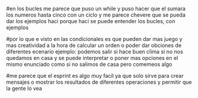 #en los bucles me parece que puso un while y puso hacer que el sumara los numeros hasta cinco con un ciclo y me parece chevere que se pueda dar los ejemplos haci 
porque haci se puede entender los bucles, con ejemplos

#por lo que e visto en las condicionales es que pueden dar mas juego y mas creatividad a la hora de calcular un orden o poder dar obciones de diferentes ecenario ejemplo:
podemos salir si hace buen clima si no nos quedamos en casa y se puede interpretar o poner mas opciones en el mismo enunciado como si no salimos de casa pero comemeos algo 

#me parece que el esprint es algo muy facil ya que solo sirve para crear mensajes o mostrar los resultados de diferentes operaciones y permitir que la gente lo vea 
